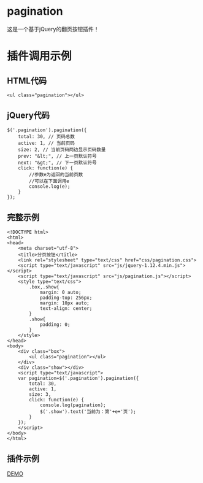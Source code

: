 # pagination
这是一个基于jQuery的翻页按钮插件！
# 插件调用示例
## HTML代码
    <ul class="pagination"></ul>
## jQuery代码
	$('.pagination').pagination({
		total: 30, // 页码总数
		active: 1, // 当前页码
        size: 2, // 当前页码两边显示页码数量
        prev: "&lt;", // 上一页默认符号
        next: "&gt;", // 下一页默认符号
        click: function(e) {
        	//参数e为返回的当前页数
			//可以在下面调用e
			console.log(e);
        }
	});
## 完整示例
	<!DOCTYPE html>
	<html>
	<head>
		<meta charset="utf-8">
		<title>分页按钮</title>
		<link rel="stylesheet" type="text/css" href="css/pagination.css">
		<script type="text/javascript" src="js/jquery-1.12.4.min.js"></script>
		<script type="text/javascript" src="js/pagination.js"></script>
		<style type="text/css">
			.box,.show{
				margin: 0 auto;
				padding-top: 256px;
				margin: 10px auto;
				text-align: center;
			}
			.show{
				padding: 0;
			}
		</style>
	</head>
	<body>
		<div class="box">
		    <ul class="pagination"></ul>
		</div>
		<div class="show"></div>
		<script type="text/javascript">
		var pagination=$('.pagination').pagination({
		    total: 30,
		    active: 1,
		    size: 3,
		    click: function(e) {
		    	console.log(pagination);
		        $('.show').text('当前为：第'+e+'页');
		    }
		});
		</script>
	</body>
	</html>
## 插件示例
[DEMO](https://diaocheng.github.io/pagination/)